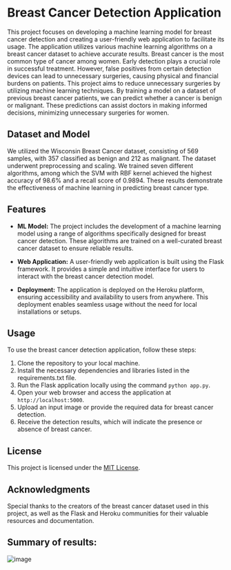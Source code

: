 # Breast Cancer Detection Application

This project focuses on developing a machine learning model for breast cancer detection and creating a user-friendly web application to facilitate its usage. The application utilizes various machine learning algorithms on a breast cancer dataset to achieve accurate results. 
Breast cancer is the most common type of cancer among women. Early detection plays a crucial role in successful treatment. However, false positives from certain detection devices can lead to unnecessary surgeries, causing physical and financial burdens on patients. This project aims to reduce unnecessary surgeries by utilizing machine learning techniques. By training a model on a dataset of previous breast cancer patients, we can predict whether a cancer is benign or malignant. These predictions can assist doctors in making informed decisions, minimizing unnecessary surgeries for women.

## Dataset and Model
We utilized the Wisconsin Breast Cancer dataset, consisting of 569 samples, with 357 classified as benign and 212 as malignant. The dataset underwent preprocessing and scaling. We trained seven different algorithms, among which the SVM with RBF kernel achieved the highest accuracy of 98.6% and a recall score of 0.9894. These results demonstrate the effectiveness of machine learning in predicting breast cancer type.

## Features

- **ML Model:** The project includes the development of a machine learning model using a range of algorithms specifically designed for breast cancer detection. These algorithms are trained on a well-curated breast cancer dataset to ensure reliable results.

- **Web Application:** A user-friendly web application is built using the Flask framework. It provides a simple and intuitive interface for users to interact with the breast cancer detection model.

- **Deployment:** The application is deployed on the Heroku platform, ensuring accessibility and availability to users from anywhere. This deployment enables seamless usage without the need for local installations or setups.

## Usage

To use the breast cancer detection application, follow these steps:

1. Clone the repository to your local machine.
2. Install the necessary dependencies and libraries listed in the requirements.txt file.
3. Run the Flask application locally using the command `python app.py`.
4. Open your web browser and access the application at `http://localhost:5000`.
5. Upload an input image or provide the required data for breast cancer detection.
6. Receive the detection results, which will indicate the presence or absence of breast cancer.

## License
This project is licensed under the [MIT License](https://opensource.org/licenses/MIT).

## Acknowledgments
Special thanks to the creators of the breast cancer dataset used in this project, as well as the Flask and Heroku communities for their valuable resources and documentation.

## Summary of results:

![image](https://user-images.githubusercontent.com/107847530/195638562-21730760-a479-4ff6-98e1-ed22f5ba1bbb.png)

